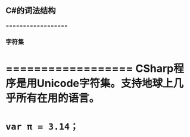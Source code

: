 ## C#的词法结构
==================
### 字符集
==================
CSharp程序是用Unicode字符集。支持地球上几乎所有在用的语言。
==================
`var π = 3.14；`
==================
